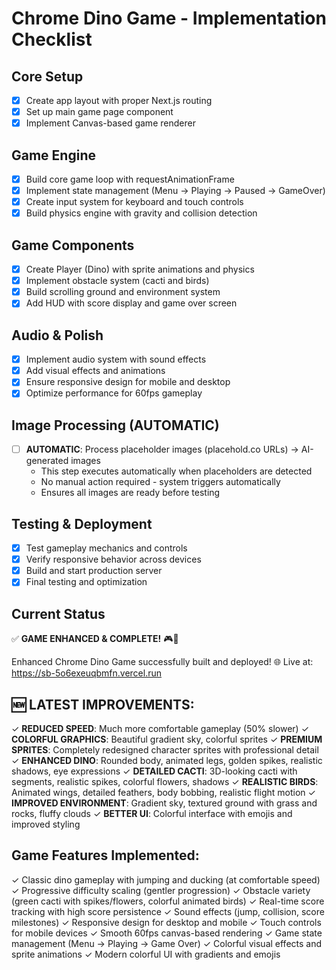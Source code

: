 # Chrome Dino Game - Implementation Checklist

## Core Setup
- [x] Create app layout with proper Next.js routing
- [x] Set up main game page component
- [x] Implement Canvas-based game renderer

## Game Engine
- [x] Build core game loop with requestAnimationFrame
- [x] Implement state management (Menu → Playing → Paused → GameOver)
- [x] Create input system for keyboard and touch controls
- [x] Build physics engine with gravity and collision detection

## Game Components
- [x] Create Player (Dino) with sprite animations and physics
- [x] Implement obstacle system (cacti and birds)
- [x] Build scrolling ground and environment system
- [x] Add HUD with score display and game over screen

## Audio & Polish
- [x] Implement audio system with sound effects
- [x] Add visual effects and animations
- [x] Ensure responsive design for mobile and desktop
- [x] Optimize performance for 60fps gameplay

## Image Processing (AUTOMATIC)
- [ ] **AUTOMATIC**: Process placeholder images (placehold.co URLs) → AI-generated images
  - This step executes automatically when placeholders are detected
  - No manual action required - system triggers automatically
  - Ensures all images are ready before testing

## Testing & Deployment
- [x] Test gameplay mechanics and controls
- [x] Verify responsive behavior across devices
- [x] Build and start production server
- [x] Final testing and optimization

## Current Status
✅ **GAME ENHANCED & COMPLETE!** 🎮🌈

Enhanced Chrome Dino Game successfully built and deployed!
🌐 Live at: https://sb-5o6exeuqbmfn.vercel.run

## 🆕 LATEST IMPROVEMENTS:
✓ **REDUCED SPEED**: Much more comfortable gameplay (50% slower)
✓ **COLORFUL GRAPHICS**: Beautiful gradient sky, colorful sprites
✓ **PREMIUM SPRITES**: Completely redesigned character sprites with professional detail
✓ **ENHANCED DINO**: Rounded body, animated legs, golden spikes, realistic shadows, eye expressions
✓ **DETAILED CACTI**: 3D-looking cacti with segments, realistic spikes, colorful flowers, shadows
✓ **REALISTIC BIRDS**: Animated wings, detailed feathers, body bobbing, realistic flight motion
✓ **IMPROVED ENVIRONMENT**: Gradient sky, textured ground with grass and rocks, fluffy clouds
✓ **BETTER UI**: Colorful interface with emojis and improved styling

## Game Features Implemented:
✓ Classic dino gameplay with jumping and ducking (at comfortable speed)
✓ Progressive difficulty scaling (gentler progression)
✓ Obstacle variety (green cacti with spikes/flowers, colorful animated birds)
✓ Real-time score tracking with high score persistence
✓ Sound effects (jump, collision, score milestones)
✓ Responsive design for desktop and mobile
✓ Touch controls for mobile devices
✓ Smooth 60fps canvas-based rendering
✓ Game state management (Menu → Playing → Game Over)
✓ Colorful visual effects and sprite animations
✓ Modern colorful UI with gradients and emojis